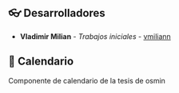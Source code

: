 ## :eyeglasses: Desarrolladores

  * **Vladimir Milian** - *Trabajos iniciales* - [vmiliann](https://github.com/vmiliann) 

## :calendar: Calendario
Componente de calendario de la tesis de osmin
